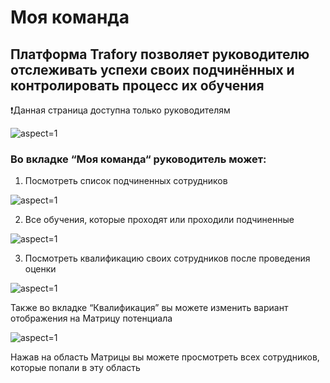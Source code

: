 # Моя команда

## Платформа Trafory позволяет руководителю отслеживать успехи своих подчинённых и контролировать процесс их обучения

❗Данная страница доступна только руководителям

 ![](/api/attachments.redirect?id=1e0f5e13-911b-4d54-bcd9-006eb7968ac8 "aspect=1")

### Во вкладке “Моя команда“ руководитель может:

1. Посмотреть список подчиненных сотрудников

 ![](/api/attachments.redirect?id=95eb0b94-be8e-465f-9a8a-65b58b881412 "aspect=1")

2. Все обучения, которые проходят или проходили подчиненные  

 ![](/api/attachments.redirect?id=71b1edaf-4501-4603-a9b7-ecc70071c5a9 "aspect=1")

3. Посмотреть квалификацию своих сотрудников после проведения оценки

 ![](/api/attachments.redirect?id=a7be891a-b7a8-4883-b3a8-5cbd28744ca0 "aspect=1")


Также во вкладке “Квалификация” вы можете изменить вариант отображения на Матрицу потенциала

 ![](/api/attachments.redirect?id=cab86dae-69ce-494d-b9cf-8a899ce1bb01 "aspect=1")

Нажав на область Матрицы вы можете просмотреть всех сотрудников, которые попали в эту область
